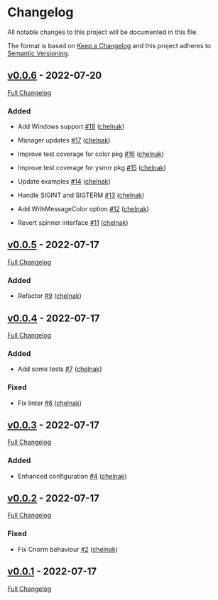 # Changelog

All notable changes to this project will be documented in this file.

The format is based on [Keep a Changelog](http://keepachangelog.com/en/1.0.0/) and this project adheres to [Semantic Versioning](http://semver.org).
## [v0.0.6](https://github.com/chelnak/ysmrr/tree/v0.0.6) - 2022-07-20

[Full Changelog](https://github.com/chelnak/ysmrr/compare/v0.0.5...v0.0.6)

### Added

- Add Windows support [#18](https://github.com/chelnak/ysmrr/pull/18) ([chelnak](https://github.com/chelnak))

- Manager updates [#17](https://github.com/chelnak/ysmrr/pull/17) ([chelnak](https://github.com/chelnak))

- Improve test coverage for color pkg [#16](https://github.com/chelnak/ysmrr/pull/16) ([chelnak](https://github.com/chelnak))

- Improve test coverage for ysmrr pkg [#15](https://github.com/chelnak/ysmrr/pull/15) ([chelnak](https://github.com/chelnak))

- Update examples [#14](https://github.com/chelnak/ysmrr/pull/14) ([chelnak](https://github.com/chelnak))

- Handle SIGINT and SIGTERM [#13](https://github.com/chelnak/ysmrr/pull/13) ([chelnak](https://github.com/chelnak))

- Add WithMessageColor option [#12](https://github.com/chelnak/ysmrr/pull/12) ([chelnak](https://github.com/chelnak))

- Revert spinner interface [#11](https://github.com/chelnak/ysmrr/pull/11) ([chelnak](https://github.com/chelnak))

## [v0.0.5](https://github.com/chelnak/ysmrr/tree/v0.0.5) - 2022-07-17

[Full Changelog](https://github.com/chelnak/ysmrr/compare/v0.0.4...v0.0.5)

### Added

- Refactor [#9](https://github.com/chelnak/ysmrr/pull/9) ([chelnak](https://github.com/chelnak))

## [v0.0.4](https://github.com/chelnak/ysmrr/tree/v0.0.4) - 2022-07-17

[Full Changelog](https://github.com/chelnak/ysmrr/compare/v0.0.3...v0.0.4)

### Added

- Add some tests [#7](https://github.com/chelnak/ysmrr/pull/7) ([chelnak](https://github.com/chelnak))

### Fixed

- Fix linter [#6](https://github.com/chelnak/ysmrr/pull/6) ([chelnak](https://github.com/chelnak))

## [v0.0.3](https://github.com/chelnak/ysmrr/tree/v0.0.3) - 2022-07-17

[Full Changelog](https://github.com/chelnak/ysmrr/compare/v0.0.2...v0.0.3)

### Added

- Enhanced configuration [#4](https://github.com/chelnak/ysmrr/pull/4) ([chelnak](https://github.com/chelnak))

## [v0.0.2](https://github.com/chelnak/ysmrr/tree/v0.0.2) - 2022-07-17

[Full Changelog](https://github.com/chelnak/ysmrr/compare/v0.0.1...v0.0.2)

### Fixed

- Fix Cnorm behaviour [#2](https://github.com/chelnak/ysmrr/pull/2) ([chelnak](https://github.com/chelnak))

## [v0.0.1](https://github.com/chelnak/ysmrr/tree/v0.0.1) - 2022-07-17

[Full Changelog](https://github.com/chelnak/ysmrr/compare/634c76085ea0215b5e9629847cc94995bc7575f6...v0.0.1)
